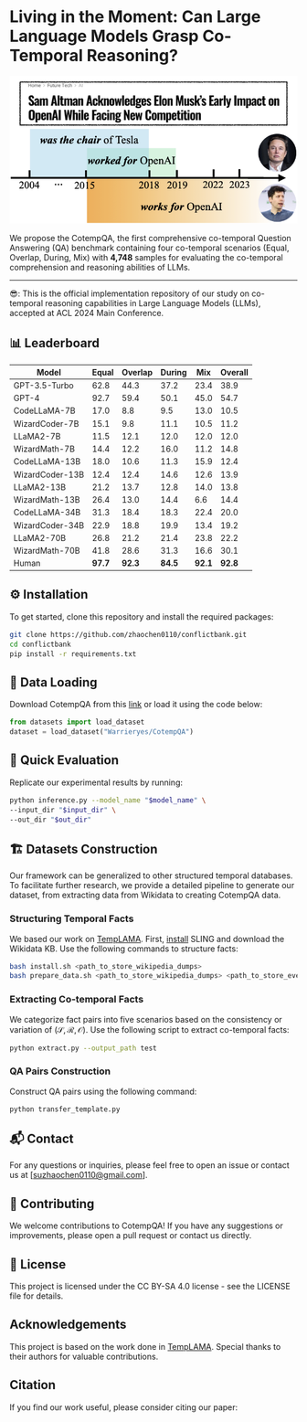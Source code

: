 # Living in the Moment: Can Large Language Models Grasp Co-Temporal Reasoning?

<p align="center">
  <img src="picture.png" width=600 alt="image1">
</p>


We propose the CotempQA, the first comprehensive co-temporal Question Answering (QA) benchmark containing four co-temporal scenarios (Equal, Overlap, During, Mix) with **4,748** samples for evaluating the co-temporal comprehension and reasoning abilities of LLMs.


<hr>
😎: This is the official implementation repository of our study on co-temporal reasoning capabilities in Large Language Models (LLMs), accepted at ACL 2024 Main Conference.

## 📊 Leaderboard

| Model           | Equal    | Overlap  | During   | Mix      | Overall  |
| --------------- | -------- | -------- | -------- | -------- | -------- |
| GPT-3.5-Turbo   | 62.8     | 44.3     | 37.2     | 23.4     | 38.9     |
| GPT-4           | 92.7     | 59.4     | 50.1     | 45.0     | 54.7     |
| CodeLLaMA-7B    | 17.0     | 8.8      | 9.5      | 13.0     | 10.5     |
| WizardCoder-7B  | 15.1     | 9.8      | 11.1     | 10.5     | 11.2     |
| LLaMA2-7B       | 11.5     | 12.1     | 12.0     | 12.0     | 12.0     |
| WizardMath-7B   | 14.4     | 12.2     | 16.0     | 11.2     | 14.8     |
| CodeLLaMA-13B   | 18.0     | 10.6     | 11.3     | 15.9     | 12.4     |
| WizardCoder-13B | 12.4     | 12.4     | 14.6     | 12.6     | 13.9     |
| LLaMA2-13B      | 21.2     | 13.7     | 12.8     | 14.0     | 13.8     |
| WizardMath-13B  | 26.4     | 13.0     | 14.4     | 6.6      | 14.4     |
| CodeLLaMA-34B   | 31.3     | 18.4     | 18.3     | 22.4     | 20.0     |
| WizardCoder-34B | 22.9     | 18.8     | 19.9     | 13.4     | 19.2     |
| LLaMA2-70B      | 26.8     | 21.2     | 21.4     | 23.8     | 22.2     |
| WizardMath-70B  | 41.8     | 28.6     | 31.3     | 16.6     | 30.1     |
| Human           | **97.7** | **92.3** | **84.5** | **92.1** | **92.8** |

## ⚙️ **Installation**

To get started, clone this repository and install the required packages:

```bash
git clone https://github.com/zhaochen0110/conflictbank.git
cd conflictbank
pip install -r requirements.txt
```

## **🚧 Data Loading**

Download CotempQA from this [link](https://huggingface.co/datasets/Warrieryes/CotempQA/) or load it using the code below:

```python
from datasets import load_dataset
dataset = load_dataset("Warrieryes/CotempQA")
```

## 💎 Quick Evaluation

Replicate our experimental results by running:

```bash
python inference.py --model_name "$model_name" \
--input_dir "$input_dir" \
--out_dir "$out_dir" 
```

## 🏗️ Datasets Construction

Our framework can be generalized to other structured temporal databases. To facilitate further research, we provide a detailed pipeline to generate our dataset, from extracting data from Wikidata to creating CotempQA data.

### Structuring Temporal Facts

We based our work on [TempLAMA](https://github.com/google-research/language/tree/master/language/templama). First, [install](https://github.com/ringgaard/sling/blob/master/doc/guide/install.md) SLING and download the Wikidata KB. Use the following commands to structure facts:

```bash
bash install.sh <path_to_store_wikipedia_dumps>
bash prepare_data.sh <path_to_store_wikipedia_dumps> <path_to_store_events>
```

### Extracting Co-temporal Facts

We categorize fact pairs into five scenarios based on the consistency or variation of $(\mathcal{S}, \mathcal{R}, \mathcal{O})$. Use the following script to extract co-temporal facts:

```bash
python extract.py --output_path test
```

### QA Pairs Construction

Construct QA pairs using the following command:

```python
python transfer_template.py
```

## 📬 Contact

For any questions or inquiries, please feel free to open an issue or contact us at [suzhaochen0110@gmail.com].

## 🤝 Contributing

We welcome contributions to CotempQA! If you have any suggestions or improvements, please open a pull request or contact us directly.

## 📜 License

This project is licensed under the CC BY-SA 4.0 license - see the LICENSE file for details.

## Acknowledgements

This project is based on the work done in [TempLAMA](https://github.com/google-research/language/tree/master/language/templama). Special thanks to their authors for valuable contributions.

## Citation

If you find our work useful, please consider citing our paper:

